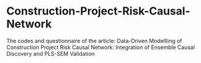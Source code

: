 # Construction-Project-Risk-Causal-Network

The codes and questionnaire of the article: Data-Driven Modellling of Construction Project Risk Causal Network: Integration of Ensemble Causal Discovery and PLS-SEM Validation
